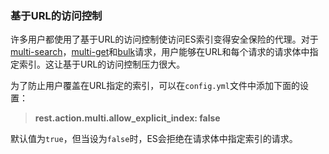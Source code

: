### 基于URL的访问控制

许多用户都使用了基于URL的访问控制使访问ES索引变得安全保险的代理。对于[multi-search](https://www.elastic.co/guide/en/elasticsearch/reference/current/search-multi-search.html)，[multi-get](https://www.elastic.co/guide/en/elasticsearch/reference/current/docs-multi-get.html)和[bulk](https://www.elastic.co/guide/en/elasticsearch/reference/current/docs-bulk.html)请求，用户能够在URL和每个请求的请求体中指定索引。这让基于URL的访问控制压力很大。

为了防止用户覆盖在URL指定的索引，可以在`config.yml`文件中添加下面的设置：

> **rest.action.multi.allow_explicit_index: false**

默认值为`true`，但当设为`false`时，ES会拒绝在请求体中指定索引的请求。